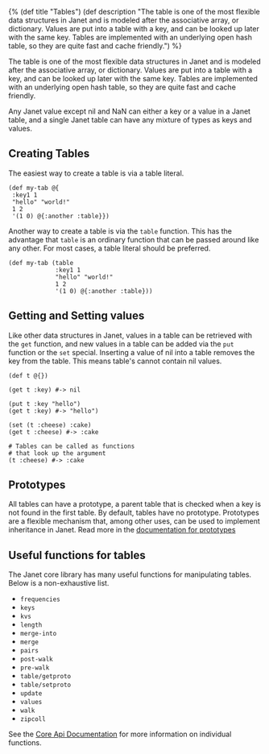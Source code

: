 {%
(def title "Tables")
(def description "The table is one of the most flexible data structures in Janet and
is modeled after the associative array, or dictionary. Values are
put into a table with a key, and can be looked up later with the
same key. Tables are implemented with an underlying open hash table, so
they are quite fast and cache friendly.")
%}

The table is one of the most flexible data structures in Janet and
is modeled after the associative array, or dictionary. Values are
put into a table with a key, and can be looked up later with the
same key. Tables are implemented with an underlying open hash table, so
they are quite fast and cache friendly.

Any Janet value except nil and NaN can either a key or a value in a Janet
table, and a single Janet table can have any mixture of
types as keys and values.

## Creating Tables

The easiest way to create a table is via a table literal.

```janet
(def my-tab @{
 :key1 1
 "hello" "world!"
 1 2
 '(1 0) @{:another :table}})
```

Another way to create a table is via the `table` function. This has the advantage
that `table` is an ordinary function that can be passed around like any other. For
most cases, a table literal should be preferred.

```janet
(def my-tab (table
             :key1 1
             "hello" "world!"
             1 2
             '(1 0) @{:another :table}))
```

## Getting and Setting values

Like other data structures in Janet, values in a table can be retrieved
with the `get` function, and new values in a table can be added via the
`put` function or the `set` special. Inserting a value of nil into a table
removes the key from the table. This means table's cannot contain nil values.

```janet
(def t @{})

(get t :key) #-> nil

(put t :key "hello")
(get t :key) #-> "hello")

(set (t :cheese) :cake)
(get t :cheese) #-> :cake

# Tables can be called as functions
# that look up the argument
(t :cheese) #-> :cake
```

## Prototypes

All tables can have a prototype, a parent table that is checked when a
key is not found in the first table. By default, tables have no prototype.
Prototypes are a flexible mechanism that, among other uses, can be used to
implement inheritance in Janet. Read more in the [documentation for prototypes](/prototypes.html)

## Useful functions for tables

The Janet core library has many useful functions for manipulating tables. Below
is a non-exhaustive list.

* `frequencies`
* `keys`
* `kvs`
* `length`
* `merge-into`
* `merge`
* `pairs`
* `post-walk`
* `pre-walk`
* `table/getproto`
* `table/setproto`
* `update`
* `values`
* `walk`
* `zipcoll`

See the [Core Api Documentation](/doc.html) for more information on individual functions.
